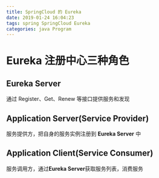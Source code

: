```yaml
---
title: SpringCloud 的 Eureka
date: 2019-01-24 16:04:23
tags: spring SpringCloud Eureka
categories: java Program
---
```

# Eureka 注册中心三种角色

## Eureka Server
通过 Register、Get、Renew 等接口提供服务和发现

## Application Server(Service Provider)
服务提供方，把自身的服务实例注册到 **Eureka Server** 中

## Application Client(Service Consumer)
服务调用方，通过**Eureka Server**获取服务列表，消费服务



